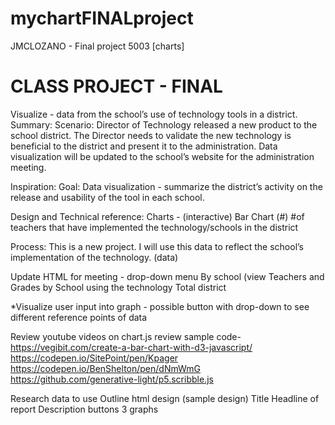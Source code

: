 # mychartFINALproject
JMCLOZANO - Final project 5003 [charts]

# CLASS PROJECT - FINAL
Visualize - data from the school’s use of technology tools in a district.
Summary:
Scenario: Director of Technology released a new product to the school district. The Director needs to validate the new technology is beneficial to the district and present it to the administration. Data visualization will be updated to the school’s website for the administration meeting. 

Inspiration:
Goal: Data visualization - summarize the district’s activity on the release and usability of the tool in each school. 

Design and Technical reference:
Charts - (interactive)
Bar Chart (#)
#of teachers that have implemented the technology/schools in the district

Process:
This is a new project. I will use this data to reflect the school’s implementation of the technology. (data) 

Update HTML for meeting - drop-down menu 
By school  (view Teachers and Grades by School using the technology
Total district


*Visualize user input into graph - possible button with drop-down to see different reference points of data


Review youtube videos on chart.js
review sample code- 
https://vegibit.com/create-a-bar-chart-with-d3-javascript/
https://codepen.io/SitePoint/pen/Kpager
https://codepen.io/BenShelton/pen/dNmWmG
https://github.com/generative-light/p5.scribble.js

Research data to use
Outline html design (sample design) 
Title 
Headline of report
Description 
buttons
3 graphs



